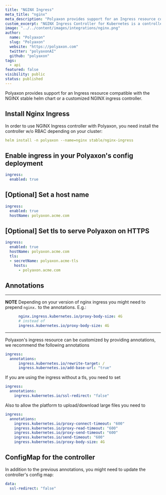 ```yaml
---
title: "NGINX Ingress"
meta_title: "nginx"
meta_description: "Polyaxon provides support for an Ingress resource compatible with the Nginx stable helm chart."
custom_excerpt: "NGINX Ingress Controller for Kubernetes is a controller built around the Kubernetes Ingress resource."
image: "../../content/images/integrations/nginx.png"
author:
  name: "Polyaxon"
  slug: "Polyaxon"
  website: "https://polyaxon.com"
  twitter: "polyaxonAI"
  github: "polyaxon"
tags: 
  - api
featured: false
visibility: public
status: published
---
```


Polyaxon provides support for an Ingress resource compatible with the NGINX stable helm chart or a customized NGINX ingress controller.

## Install Nginx Ingress

In order to use NGINX Ingress controller with Polyaxon, you need install the controller w/o RBAC depending on your cluster:

```yaml
helm install -n polyaxon --name=nginx stable/nginx-ingress
```

## Enable ingress in your Polyaxon's config deployment

```yaml
ingress:
  enabled: true
```

## [Optional] Set a host name

```yaml
ingress:
  enabled: true
  hostName: polyaxon.acme.com
```

## [Optional] Set tls to serve Polyaxon on HTTPS

```yaml
ingress:
  enabled: true
  hostName: polyaxon.acme.com
  tls: 
  - secretName: polyaxon.acme-tls
    hosts:
      - polyaxon.acme.com
```

## Annotations

---
**NOTE**
Depending on your version of nginx ingress you might need to prepend `nginx.` to the annotations. E.g.: 
```yaml
      nginx.ingress.kubernetes.io/proxy-body-size: 4G
      # instead of 
      ingress.kubernetes.io/proxy-body-size: 4G    
```
---

Polyaxon's ingress resource can be customized by providing annotations, we recommend the following annotations

```yaml
ingress:
  annotations:
      ingress.kubernetes.io/rewrite-target: /
      ingress.kubernetes.io/add-base-url: "true"
```

If you are using the ingress without a tls, you need to set
 
```yaml
ingress:
  annotations:
    ingress.kubernetes.io/ssl-redirect: "false"
```

Also to allow the platform to upload/download large files you need to 

```yaml
ingress:
  annotations:
    ingress.kubernetes.io/proxy-connect-timeout: "600"
    ingress.kubernetes.io/proxy-read-timeout: "600"
    ingress.kubernetes.io/proxy-send-timeout: "600"
    ingress.kubernetes.io/send-timeout: "600"
    ingress.kubernetes.io/proxy-body-size: 4G
```

## ConfigMap for the controller

In addition to the previous annotations, you might need to update the controller's config map:

```yaml
data:
  ssl-redirect: "false"
```
